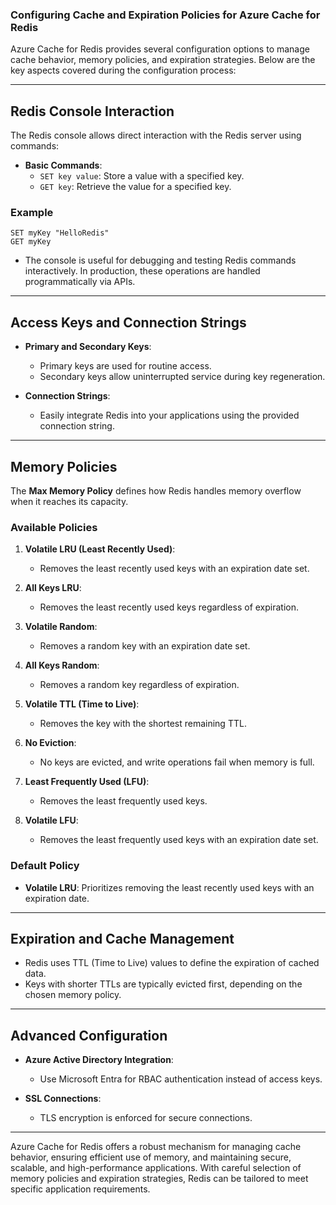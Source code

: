 ### Configuring Cache and Expiration Policies for Azure Cache for Redis

Azure Cache for Redis provides several configuration options to manage cache behavior, memory policies, and expiration strategies. Below are the key aspects covered during the configuration process:

---

## Redis Console Interaction
The Redis console allows direct interaction with the Redis server using commands:

- **Basic Commands**:
  - `SET key value`: Store a value with a specified key.
  - `GET key`: Retrieve the value for a specified key.

### Example
```redis
SET myKey "HelloRedis"
GET myKey
```

- The console is useful for debugging and testing Redis commands interactively. In production, these operations are handled programmatically via APIs.

---

## Access Keys and Connection Strings
- **Primary and Secondary Keys**:
  - Primary keys are used for routine access.
  - Secondary keys allow uninterrupted service during key regeneration.

- **Connection Strings**:
  - Easily integrate Redis into your applications using the provided connection string.

---

## Memory Policies
The **Max Memory Policy** defines how Redis handles memory overflow when it reaches its capacity.

### Available Policies
1. **Volatile LRU (Least Recently Used)**:
   - Removes the least recently used keys with an expiration date set.

2. **All Keys LRU**:
   - Removes the least recently used keys regardless of expiration.

3. **Volatile Random**:
   - Removes a random key with an expiration date set.

4. **All Keys Random**:
   - Removes a random key regardless of expiration.

5. **Volatile TTL (Time to Live)**:
   - Removes the key with the shortest remaining TTL.

6. **No Eviction**:
   - No keys are evicted, and write operations fail when memory is full.

7. **Least Frequently Used (LFU)**:
   - Removes the least frequently used keys.

8. **Volatile LFU**:
   - Removes the least frequently used keys with an expiration date set.

### Default Policy
- **Volatile LRU**: Prioritizes removing the least recently used keys with an expiration date.

---

## Expiration and Cache Management
- Redis uses TTL (Time to Live) values to define the expiration of cached data.
- Keys with shorter TTLs are typically evicted first, depending on the chosen memory policy.

---

## Advanced Configuration
- **Azure Active Directory Integration**:
  - Use Microsoft Entra for RBAC authentication instead of access keys.
  
- **SSL Connections**:
  - TLS encryption is enforced for secure connections.

---

Azure Cache for Redis offers a robust mechanism for managing cache behavior, ensuring efficient use of memory, and maintaining secure, scalable, and high-performance applications. With careful selection of memory policies and expiration strategies, Redis can be tailored to meet specific application requirements.
